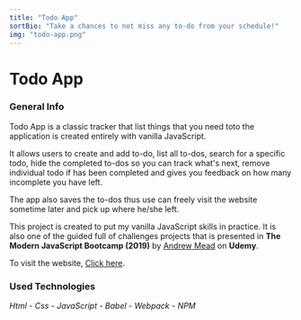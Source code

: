 ```yaml
---
title: "Todo App"
sortBio: "Take a chances to not miss any to-do from your schedule!"
img: "todo-app.png"
---
```


# Todo App

### General Info

Todo App is a classic tracker that list things that you need toto the application is created entirely with vanilla JavaScript.

It allows users to create and add to-do, list all to-dos, search for a specific todo, hide the completed to-dos so you can track what's next, remove individual todo if has been completed and gives you feedback on how many incomplete you have left.

The app also saves the to-dos thus use can freely visit the website sometime later and pick up where he/she left.

This project is created to put my vanilla JavaScript skills in practice. It is also one of the guided full of challenges projects that is presented in **The Modern JavaScript Bootcamp (2019)** by [Andrew Mead](https://mead.io/) on **Udemy**.

To visit the website, [Click here](http://todo-app-vanjs.surge.sh/).

### Used Technologies

_Html - Css - JavaScript - Babel - Webpack - NPM_
